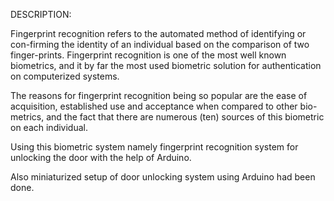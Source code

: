 DESCRIPTION:

Fingerprint recognition refers to the automated method of identifying or con-firming the identity of an individual based on the comparison of two finger-prints. Fingerprint recognition is one of the most well known biometrics, and it by far the most used biometric solution for authentication on computerized systems. 

The reasons for fingerprint recognition being so popular are the ease of acquisition, established use and acceptance when compared to other bio-metrics, and the fact that there are numerous (ten) sources of this biometric on each individual.

Using this biometric system namely fingerprint recognition system for unlocking the door with the help of Arduino. 

Also miniaturized setup of door unlocking system using Arduino had been done.

